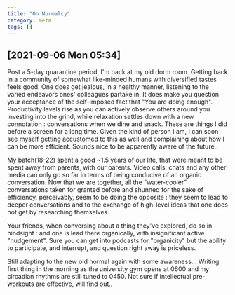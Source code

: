 ```yaml
---
title: "On Normalcy"
category: meta
tags: []
---
```


## [2021-09-06 Mon 05:34]

Post a 5-day quarantine period, I'm back at my old dorm room. Getting
back in a community of somewhat like-minded humans with diversified
tastes feels good. One does get jealous, in a healthy manner, listening to the varied
endeavors ones' colleagues partake in. It does make you question your
acceptance of the self-imposed fact that "You are doing
enough". Productivity levels rise as you can actively observe others
around you investing into the grind, while relaxation settles down
with a new connotation : conversations when we dine and snack.
These are things I did before a screen for a long time. Given the kind
of person I am, I can soon see myself getting accustomed to this as
well and complaining about how I can be more efficient. Sounds nice to
be apparently aware of the future..

My batch(18-22) spent a good ~1.5 years of our life, that were meant to be
spent away from parents, with our parents. Video calls, chats and any
other media can only go so far in terms of being conducive of an
organic conversation. Now that we are together, all the "water-cooler" conversations
taken for granted before and shunned for the sake of efficiency,
perceivably, seem to be doing the opposite : they seem to lead to deeper conversations
and to the exchange of high-level ideas that one does not get by
researching themselves. 

Your friends, when conversing about a thing
they've explored, do so in hindsight : and one is lead there
organically, with insignificant active "nudgement". Sure you can get
into podcasts for "organicity" but the ability to participate, and
interrupt, and question right away is priceless.

Still adapting to the new old normal again with some awareness...
Writing first thing in the morning as the university gym opens at 0600
and my circadian rhythms are still tuned to 0450. Not sure if
intellectual pre-workouts are effective, will find out..
